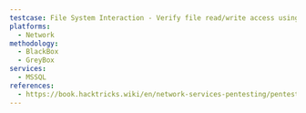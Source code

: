 ```yaml
---
testcase: File System Interaction - Verify file read/write access using features like BULK operations or OLE Automation Procedures; attempt reading local files with OPENROWSET and writing files through OLE automation
platforms: 
  - Network
methodology: 
  - BlackBox
  - GreyBox
services:
  - MSSQL
references:
  - https://book.hacktricks.wiki/en/network-services-pentesting/pentesting-mssql-microsoft-sql-server/index.html
---
```

